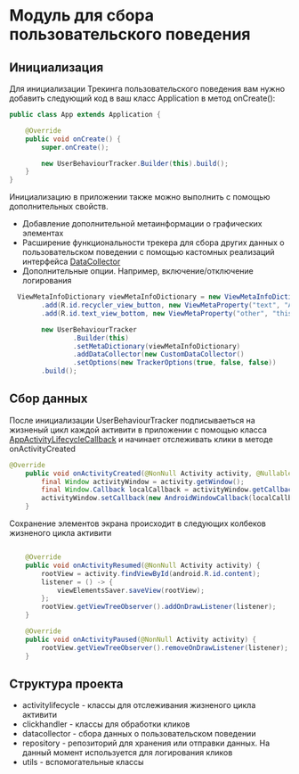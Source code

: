 # Модуль для сбора пользовательского поведения

## Инициализация
Для инициализации Трекинга пользовательского поведения вам нужно добавить следующий код в ваш класс Application в метод onCreate():
```java
public class App extends Application {

    @Override
    public void onCreate() {
        super.onCreate();

        new UserBehaviourTracker.Builder(this).build();
    }
}
```

Инициализацию в приложении также можно выполнить с помощью дополнительных свойств.
* Добавление дополнительной метаинформации о графических элементах
* Расширение функциональности трекера для сбора других данных о пользовательском поведении с помощью кастомных реализаций интерфейса [DataCollector](tracker/src/main/java/dev/martisv/userbehaviour/tracker/datacollector/DataCollector.java)
* Дополнительные опции. Например, включение/отключение логирования

```java
  ViewMetaInfoDictionary viewMetaInfoDictionary = new ViewMetaInfoDictionary()
        .add(R.id.recycler_view_button, new ViewMetaProperty("text", "Activity with RecyclerView"), new ViewMetaProperty("color", "purple"))
        .add(R.id.text_view_bottom, new ViewMetaProperty("other", "this is important meta information"));

        new UserBehaviourTracker
                .Builder(this)
                .setMetaDictionary(viewMetaInfoDictionary)
                .addDataCollector(new CustomDataCollector()
                .setOptions(new TrackerOptions(true, false, false))
        .build();
```

## Сбор данных
После инициализации UserBehaviourTracker подписываеться на жизненый цикл каждой активити в приложении с помощью класса [AppActivityLifecycleCallback](tracker/src/main/java/dev/martisv/userbehaviour/tracker/activitylifecycle/AppActivityLifecycleCallback.java) и начинает отслеживать клики в методе onActivityCreated
```java
@Override
    public void onActivityCreated(@NonNull Activity activity, @Nullable Bundle savedInstanceState) {
        final Window activityWindow = activity.getWindow();
        final Window.Callback localCallback = activityWindow.getCallback();
        activityWindow.setCallback(new AndroidWindowCallback(localCallback, touchEventHandler));
    }
```

Сохранение элементов экрана происходит в следующих колбеков жизненого цикла активити
```java

    @Override
    public void onActivityResumed(@NonNull Activity activity) {
        rootView = activity.findViewById(android.R.id.content);
        listener = () -> {
            viewElementsSaver.saveView(rootView);
        };
        rootView.getViewTreeObserver().addOnDrawListener(listener);
    }

    @Override
    public void onActivityPaused(@NonNull Activity activity) {
        rootView.getViewTreeObserver().removeOnDrawListener(listener);
    }
```

## Структура проекта 
* activitylifecycle - классы для отслеживания жизненого цикла активити
* clickhandler - классы для обработки кликов
* datacollector - сбора данных о пользовательском поведении
* repository - репозиторий для хранения или отправки данных. На данный момент используется для логирования кликов
* utils - вспомогательные классы

